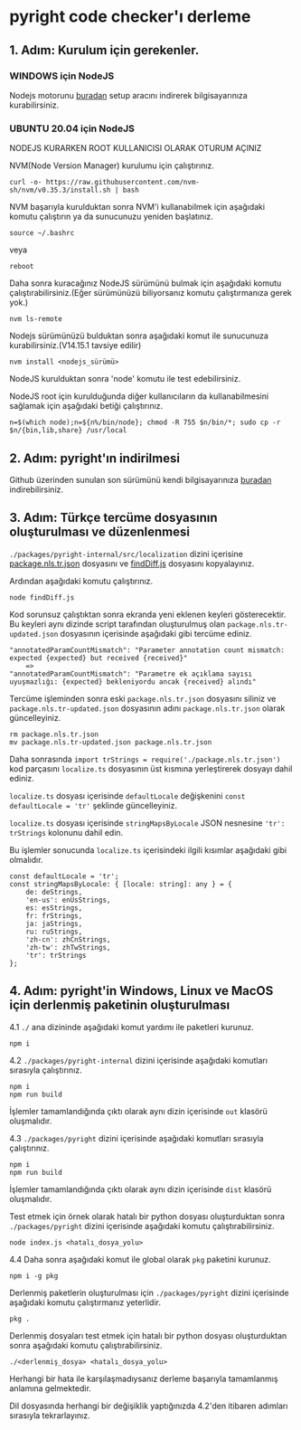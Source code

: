 # pyright code checker'ı derleme

## 1. Adım: Kurulum için gerekenler.

### WINDOWS için NodeJS

Nodejs motorunu [buradan](https://nodejs.org/en/) setup aracını indirerek bilgisayarınıza kurabilirsiniz.

### UBUNTU 20.04 için NodeJS 

NODEJS KURARKEN ROOT KULLANICISI OLARAK OTURUM AÇINIZ

NVM(Node Version Manager) kurulumu için çalıştırınız.

    curl -o- https://raw.githubusercontent.com/nvm-sh/nvm/v0.35.3/install.sh | bash

NVM başarıyla kurulduktan sonra NVM'i kullanabilmek için aşağıdaki komutu çalıştırın ya da sunucunuzu yeniden başlatınız.

    source ~/.bashrc
    
veya
    
    reboot
    
Daha sonra kuracağınız NodeJS sürümünü bulmak için aşağıdaki komutu çalıştırabilirsiniz.(Eğer sürümünüzü biliyorsanız komutu çalıştırmanıza gerek yok.)

    nvm ls-remote
    
Nodejs sürümünüzü bulduktan sonra aşağıdaki komut ile sunucunuza kurabilirsiniz.(V14.15.1 tavsiye edilir)

    nvm install <nodejs_sürümü>
    
NodeJS kurulduktan sonra 'node' komutu ile test edebilirsiniz.

NodeJS root için kurulduğunda diğer kullanıcıların da kullanabilmesini sağlamak için aşağıdaki betiği çalıştırınız.

    n=$(which node);n=${n%/bin/node}; chmod -R 755 $n/bin/*; sudo cp -r $n/{bin,lib,share} /usr/local

## 2. Adım: pyright'ın indirilmesi

Github üzerinden sunulan son sürümünü kendi bilgisayarınıza [buradan](https://github.com/microsoft/pyright/releases/latest) indirebilirsiniz.

## 3. Adım: Türkçe tercüme dosyasının oluşturulması ve düzenlenmesi

```./packages/pyright-internal/src/localization``` dizini içerisine [package.nls.tr.json](https://github.com/ttbilgin/PyNar_Dokumantasyon/blob/main/pyright/package.nls.tr.json) dosyasını ve [findDiff.js](https://github.com/ttbilgin/PyNar_Dokumantasyon/blob/main/pyright/findDiff.js) dosyasını kopyalayınız.

Ardından aşağıdaki komutu çalıştırınız. 

    node findDiff.js

Kod sorunsuz çalıştıktan sonra ekranda yeni eklenen keyleri gösterecektir. Bu keyleri aynı dizinde script tarafından oluşturulmuş olan ```package.nls.tr-updated.json``` dosyasının içerisinde aşağıdaki gibi tercüme ediniz. 

    "annotatedParamCountMismatch": "Parameter annotation count mismatch: expected {expected} but received {received}"
        =>
    "annotatedParamCountMismatch": "Parametre ek açıklama sayısı uyuşmazlığı: {expected} bekleniyordu ancak {received} alındı"

Tercüme işleminden sonra eski ```package.nls.tr.json``` dosyasını siliniz ve  ```package.nls.tr-updated.json``` dosyasının adını ```package.nls.tr.json``` olarak güncelleyiniz.

    rm package.nls.tr.json
    mv package.nls.tr-updated.json package.nls.tr.json

Daha sonrasında ```import trStrings = require('./package.nls.tr.json')``` kod parçasını ```localize.ts``` dosyasının üst kısmına yerleştirerek dosyayı dahil ediniz.

```localize.ts``` dosyası içerisinde ```defaultLocale``` değişkenini ```const defaultLocale = 'tr'``` şeklinde güncelleyiniz.

```localize.ts``` dosyası içerisinde ```stringMapsByLocale``` JSON nesnesine ```'tr': trStrings``` kolonunu dahil edin.

Bu işlemler sonucunda ```localize.ts``` içerisindeki ilgili kısımlar aşağıdaki gibi olmalıdır.

    const defaultLocale = 'tr';
    const stringMapsByLocale: { [locale: string]: any } = {
        de: deStrings,
        'en-us': enUsStrings,
        es: esStrings,
        fr: frStrings,
        ja: jaStrings,
        ru: ruStrings,
        'zh-cn': zhCnStrings,
        'zh-tw': zhTwStrings,
        'tr': trStrings
    };



## 4. Adım: pyright'in Windows, Linux ve MacOS için derlenmiş paketinin oluşturulması

4.1 ```./``` ana dizininde aşağıdaki komut yardımı ile paketleri kurunuz.

    npm i

4.2 ```./packages/pyright-internal``` dizini içerisinde aşağıdaki komutları sırasıyla çalıştırınız.

    npm i
    npm run build

İşlemler tamamlandığında çıktı olarak aynı dizin içerisinde ```out``` klasörü oluşmalıdır.

4.3 ```./packages/pyright``` dizini içerisinde aşağıdaki komutları sırasıyla çalıştırınız.

    npm i
    npm run build

İşlemler tamamlandığında çıktı olarak aynı dizin içerisinde ```dist``` klasörü oluşmalıdır.

Test etmek için örnek olarak hatalı bir python dosyası oluşturduktan sonra ```./packages/pyright``` dizini içerisinde aşağıdaki komutu çalıştırabilirsiniz.

    node index.js <hatalı_dosya_yolu>

4.4 Daha sonra aşağıdaki komut ile global olarak ```pkg``` paketini kurunuz.

    npm i -g pkg

Derlenmiş paketlerin oluşturulması için ```./packages/pyright``` dizini içerisinde aşağıdaki komutu çalıştırmanız yeterlidir.

    pkg .

Derlenmiş dosyaları test etmek için hatalı bir python dosyası oluşturduktan sonra aşağıdaki komutu çalıştırabilirsiniz.

    ./<derlenmiş_dosya> <hatalı_dosya_yolu>

Herhangi bir hata ile karşılaşmadıysanız derleme başarıyla tamamlanmış anlamına gelmektedir.

Dil dosyasında herhangi bir değişiklik yaptığınızda 4.2'den itibaren adımları sırasıyla tekrarlayınız.
